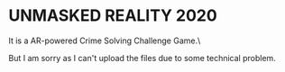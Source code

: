 # UNMASKED REALITY 2020
It is a AR-powered Crime Solving Challenge Game.\

But I am sorry as I can't upload the files due to some technical problem.

